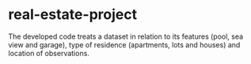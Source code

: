 # real-estate-project

The developed code treats a dataset in relation to its features (pool, sea view and garage), type of residence (apartments, lots and houses) and location of observations.
